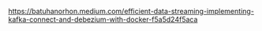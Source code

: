 https://batuhanorhon.medium.com/efficient-data-streaming-implementing-kafka-connect-and-debezium-with-docker-f5a5d24f5aca